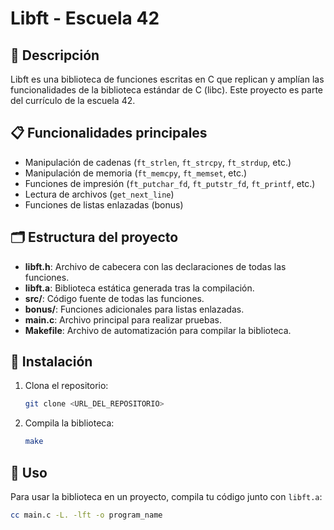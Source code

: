 # Libft - Escuela 42

## 📖 Descripción
Libft es una biblioteca de funciones escritas en C que replican y amplían las funcionalidades de la biblioteca estándar de C (libc). Este proyecto es parte del currículo de la escuela 42.

## 📋 Funcionalidades principales
- Manipulación de cadenas (`ft_strlen`, `ft_strcpy`, `ft_strdup`, etc.)
- Manipulación de memoria (`ft_memcpy`, `ft_memset`, etc.)
- Funciones de impresión (`ft_putchar_fd`, `ft_putstr_fd`, `ft_printf`, etc.)
- Lectura de archivos (`get_next_line`)
- Funciones de listas enlazadas (bonus)

## 🗂️ Estructura del proyecto
- **libft.h**: Archivo de cabecera con las declaraciones de todas las funciones.
- **libft.a**: Biblioteca estática generada tras la compilación.
- **src/**: Código fuente de todas las funciones.
- **bonus/**: Funciones adicionales para listas enlazadas.
- **main.c**: Archivo principal para realizar pruebas.
- **Makefile**: Archivo de automatización para compilar la biblioteca.

## 💾 Instalación
1. Clona el repositorio:
    ```bash
    git clone <URL_DEL_REPOSITORIO>
    ```
2. Compila la biblioteca:
    ```bash
    make
    ```

## 🚀 Uso
Para usar la biblioteca en un proyecto, compila tu código junto con `libft.a`:
```bash
cc main.c -L. -lft -o program_name

